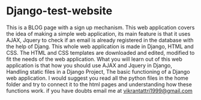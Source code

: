 # Django-test-website
This is a BLOG page with a sign up mechanism.
This web application covers the idea of making a simple web application, its main feature is that it uses AJAX, Jquery to check if an email is already registered in the database with the help of Djang. This whole web application is made in Django, HTML and CSS.
The HTML and CSS templates are downloaded and edited, modified to fit the needs of the web application.
What you will learn out of this web application is that how you should use AJAX and Jquery in Django, Handling static files in a Django Project, The basic functioning of a Django web application.
I would suggest you read all the python files in the home folder and try to connect it to the html pages and understanding how these functions work.
if you have doubts email me at vikrantattri1999@gmail.com
